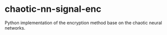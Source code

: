 # chaotic-nn-signal-enc
Python implementation of the encryption method base on the chaotic neural networks. 
